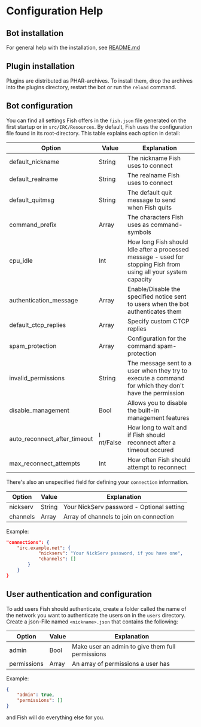 # Configuration Help

## Bot installation

For general help with the installation, see [README.md](README.md)

## Plugin installation

Plugins are distributed as PHAR-archives. To install them, drop the archives into the plugins directory, restart the bot or run the `reload` command.

## Bot configuration

You can find all settings Fish offers in the `fish.json` file generated on the first startup or in `src/IRC/Resources`.
By default, Fish uses the configuration file found in its root-directory.
This table explains each option in detail:

| Option | Value | Explanation |
|--------|-------|-------------|
| default_nickname | String | The nickname Fish uses to connect |
| default_realname | String | The realname Fish uses to connect |
| default_quitmsg | String | The default quit message to send when Fish quits |
| command_prefix | Array | The characters Fish uses as command-symbols |
| cpu_idle | Int | How long Fish should Idle after a processed message - used for stopping Fish from using all your system capacity |
| authentication_message | Array | Enable/Disable the specified notice sent to users when the bot authenticates them |
| default_ctcp_replies | Array | Specify custom CTCP replies |
| spam_protection | Array | Configuration for the command spam-protection |
| invalid_permissions | String | The message sent to a user when they try to execute a command for which they don't have the permission |
| disable_management | Bool | Allows you to disable the built-in management features |
| auto_reconnect_after_timeout | I nt/False| How long to wait and if Fish should reconnect after a timeout occured |
| max_reconnect_attempts | Int | How often Fish should attempt to reconnect |

There's also an unspecified field for defining your `connection` information. 

| Option | Value | Explanation |
|--------|-------|-------------|
| nickserv | String | Your NickServ password - Optional setting |
| channels | Array | Array of channels to join on connection |

Example: 

```json
"connections": {
    "irc.example.net": {
            "nickserv": "Your NickServ password, if you have one",
            "channels": []
        }
    }
}
```

## User authentication and configuration

To add users Fish should authenticate, create a folder called the name of the network you want to authenticate the users on in the `users` directory.
Create a json-File named `<nickname>.json` that contains the following:

| Option | Value | Explanation |
|--------|-------|-------------|
| admin | Bool | Make user an admin to give them full permissions |
| permissions | Array | An array of permissions a user has |

Example: 

```json
{
    "admin": true,
    "permissions": []
}
```

and Fish will do everything else for you.